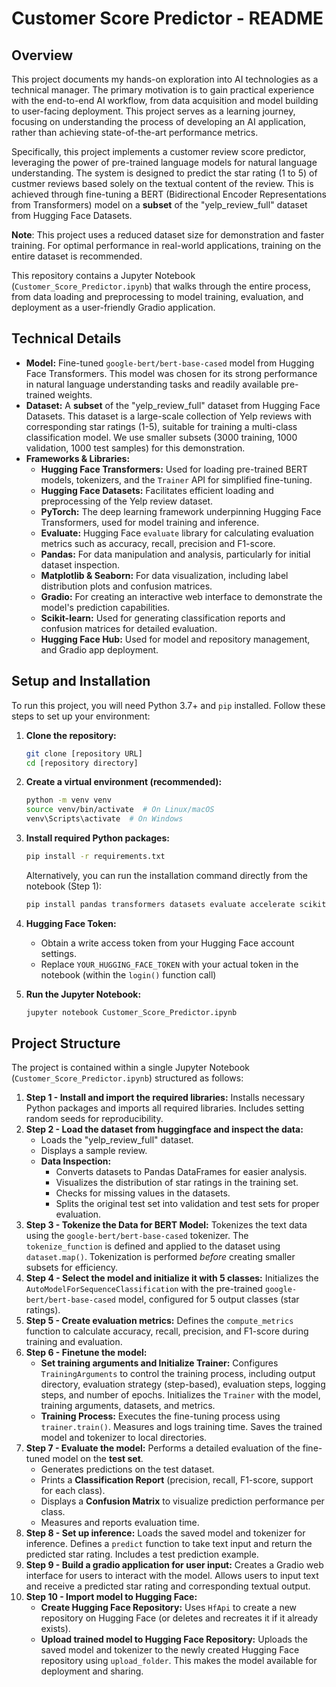# Customer Score Predictor - README

## Overview

This project documents my hands-on exploration into AI technologies as a technical manager. The primary motivation is to gain practical experience with the end-to-end AI workflow, from data acquisition and model building to user-facing deployment. This project serves as a learning journey, focusing on understanding the process of developing an AI application, rather than achieving state-of-the-art performance metrics.

Specifically, this project implements a customer review score predictor, leveraging the power of pre-trained language models for natural language understanding. The system is designed to predict the star rating (1 to 5) of custmer reviews based solely on the textual content of the review. This is achieved through fine-tuning a BERT (Bidirectional Encoder Representations from Transformers) model on a **subset** of the "yelp_review_full" dataset from Hugging Face Datasets.

**Note**: This project uses a reduced dataset size for demonstration and faster training. For optimal performance in real-world applications, training on the entire dataset is recommended.

This repository contains a Jupyter Notebook (`Customer_Score_Predictor.ipynb`) that walks through the entire process, from data loading and preprocessing to model training, evaluation, and deployment as a user-friendly Gradio application.

## Technical Details

- **Model:** Fine-tuned `google-bert/bert-base-cased` model from Hugging Face Transformers. This model was chosen for its strong performance in natural language understanding tasks and readily available pre-trained weights.
- **Dataset:** A **subset** of the "yelp_review_full" dataset from Hugging Face Datasets. This dataset is a large-scale collection of Yelp reviews with corresponding star ratings (1-5), suitable for training a multi-class classification model. We use smaller subsets (3000 training, 1000 validation, 1000 test samples) for this demonstration.
- **Frameworks & Libraries:**
  - **Hugging Face Transformers:** Used for loading pre-trained BERT models, tokenizers, and the `Trainer` API for simplified fine-tuning.
  - **Hugging Face Datasets:** Facilitates efficient loading and preprocessing of the Yelp review dataset.
  - **PyTorch:** The deep learning framework underpinning Hugging Face Transformers, used for model training and inference.
  - **Evaluate:** Hugging Face `evaluate` library for calculating evaluation metrics such as accuracy, recall, precision and F1-score.
  - **Pandas:** For data manipulation and analysis, particularly for initial dataset inspection.
  - **Matplotlib & Seaborn:** For data visualization, including label distribution plots and confusion matrices.
  - **Gradio:** For creating an interactive web interface to demonstrate the model's prediction capabilities.
  - **Scikit-learn:** Used for generating classification reports and confusion matrices for detailed evaluation.
  - **Hugging Face Hub:** Used for model and repository management, and Gradio app deployment.

## Setup and Installation

To run this project, you will need Python 3.7+ and `pip` installed. Follow these steps to set up your environment:

1.  **Clone the repository:**

    ```bash
    git clone [repository URL]
    cd [repository directory]
    ```

2.  **Create a virtual environment (recommended):**

    ```bash
    python -m venv venv
    source venv/bin/activate  # On Linux/macOS
    venv\Scripts\activate  # On Windows
    ```

3.  **Install required Python packages:**

    ```bash
    pip install -r requirements.txt
    ```

    Alternatively, you can run the installation command directly from the notebook (Step 1):

    ```bash
    pip install pandas transformers datasets evaluate accelerate scikit-learn gradio matplotlib seaborn
    ```
4. **Hugging Face Token:**
    - Obtain a write access token from your Hugging Face account settings.
    - Replace `YOUR_HUGGING_FACE_TOKEN` with your actual token in the notebook (within the `login()` function call)

5.  **Run the Jupyter Notebook:**
    ```bash
    jupyter notebook Customer_Score_Predictor.ipynb
    ```

## Project Structure

The project is contained within a single Jupyter Notebook (`Customer_Score_Predictor.ipynb`) structured as follows:

1.  **Step 1 - Install and import the required libraries:** Installs necessary Python packages and imports all required libraries. Includes setting random seeds for reproducibility.
2.  **Step 2 - Load the dataset from huggingface and inspect the data:**
    - Loads the "yelp_review_full" dataset.
    - Displays a sample review.
    - **Data Inspection:**
      - Converts datasets to Pandas DataFrames for easier analysis.
      - Visualizes the distribution of star ratings in the training set.
      - Checks for missing values in the datasets.
      - Splits the original test set into validation and test sets for proper evaluation.
3.  **Step 3 - Tokenize the Data for BERT Model:** Tokenizes the text data using the `google-bert/bert-base-cased` tokenizer. The `tokenize_function` is defined and applied to the dataset using `dataset.map()`. Tokenization is performed _before_ creating smaller subsets for efficiency.
4.  **Step 4 - Select the model and initialize it with 5 classes:** Initializes the `AutoModelForSequenceClassification` with the pre-trained `google-bert/bert-base-cased` model, configured for 5 output classes (star ratings).
5.  **Step 5 - Create evaluation metrics:** Defines the `compute_metrics` function to calculate accuracy, recall, precision, and F1-score during training and evaluation.
6.  **Step 6 - Finetune the model:**
    - **Set training arguments and Initialize Trainer:** Configures `TrainingArguments` to control the training process, including output directory, evaluation strategy (step-based), evaluation steps, logging steps, and number of epochs. Initializes the `Trainer` with the model, training arguments, datasets, and metrics.
    - **Training Process:** Executes the fine-tuning process using `trainer.train()`. Measures and logs training time. Saves the trained model and tokenizer to local directories.
7.  **Step 7 - Evaluate the model:** Performs a detailed evaluation of the fine-tuned model on the **test set**.
    - Generates predictions on the test dataset.
    - Prints a **Classification Report** (precision, recall, F1-score, support for each class).
    - Displays a **Confusion Matrix** to visualize prediction performance per class.
    - Measures and reports evaluation time.
8.  **Step 8 - Set up inference:** Loads the saved model and tokenizer for inference. Defines a `predict` function to take text input and return the predicted star rating. Includes a test prediction example.
9.  **Step 9 - Build a gradio application for user input:** Creates a Gradio web interface for users to interact with the model. Allows users to input text and receive a predicted star rating and corresponding textual output.
10. **Step 10 - Import model to Hugging Face:**
    - **Create Hugging Face Repository:** Uses `HfApi` to create a new repository on Hugging Face (or deletes and recreates it if it already exists).
    - **Upload trained model to Hugging Face Repository:** Uploads the saved model and tokenizer to the newly created Hugging Face repository using `upload_folder`. This makes the model available for deployment and sharing.